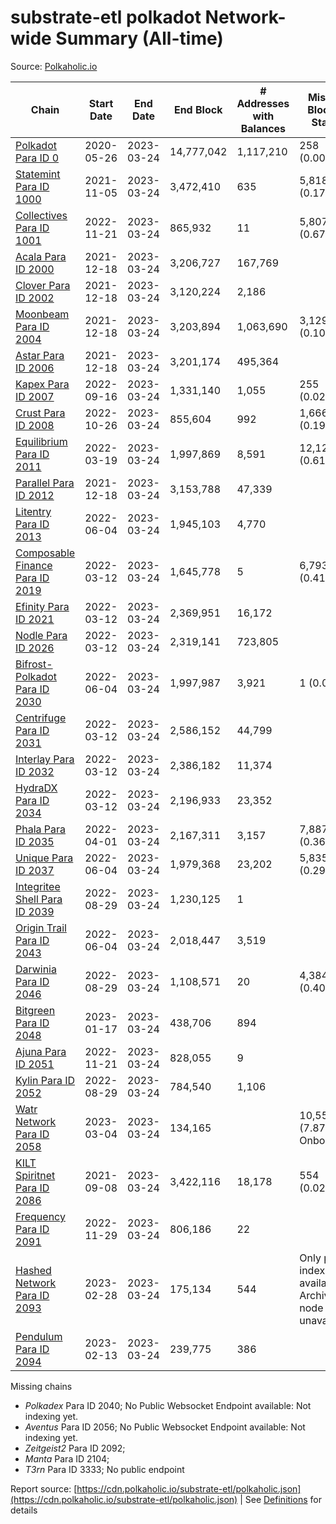 # substrate-etl polkadot Network-wide Summary (All-time)

Source: [Polkaholic.io](https://polkaholic.io)


| Chain            | Start Date | End Date | End Block | # Addresses with Balances | Missing Blocks / Status |
| ---------------- | ---------- | ---------| --------- | ------------------------- | ----------------------- |
| [Polkadot Para ID 0](/polkadot/0-polkadot) | 2020-05-26 | 2023-03-24 | 14,777,042 |  1,117,210 | 258 (0.00%)  |
| [Statemint Para ID 1000](/polkadot/1000-statemint) | 2021-11-05 | 2023-03-24 | 3,472,410 |  635 | 5,818 (0.17%)  |
| [Collectives Para ID 1001](/polkadot/1001-collectives) | 2022-11-21 | 2023-03-24 | 865,932 |  11 | 5,807 (0.67%)  |
| [Acala Para ID 2000](/polkadot/2000-acala) | 2021-12-18 | 2023-03-24 | 3,206,727 |  167,769 |    |
| [Clover Para ID 2002](/polkadot/2002-clover) | 2021-12-18 | 2023-03-24 | 3,120,224 |  2,186 |    |
| [Moonbeam Para ID 2004](/polkadot/2004-moonbeam) | 2021-12-18 | 2023-03-24 | 3,203,894 |  1,063,690 | 3,129 (0.10%)  |
| [Astar Para ID 2006](/polkadot/2006-astar) | 2021-12-18 | 2023-03-24 | 3,201,174 |  495,364 |    |
| [Kapex Para ID 2007](/polkadot/2007-kapex) | 2022-09-16 | 2023-03-24 | 1,331,140 |  1,055 | 255 (0.02%)  |
| [Crust Para ID 2008](/polkadot/2008-crust) | 2022-10-26 | 2023-03-24 | 855,604 |  992 | 1,666 (0.19%)  |
| [Equilibrium Para ID 2011](/polkadot/2011-equilibrium) | 2022-03-19 | 2023-03-24 | 1,997,869 |  8,591 | 12,120 (0.61%)  |
| [Parallel Para ID 2012](/polkadot/2012-parallel) | 2021-12-18 | 2023-03-24 | 3,153,788 |  47,339 |    |
| [Litentry Para ID 2013](/polkadot/2013-litentry) | 2022-06-04 | 2023-03-24 | 1,945,103 |  4,770 |    |
| [Composable Finance Para ID 2019](/polkadot/2019-composable) | 2022-03-12 | 2023-03-24 | 1,645,778 |  5 | 6,793 (0.41%)  |
| [Efinity Para ID 2021](/polkadot/2021-efinity) | 2022-03-12 | 2023-03-24 | 2,369,951 |  16,172 |    |
| [Nodle Para ID 2026](/polkadot/2026-nodle) | 2022-03-12 | 2023-03-24 | 2,319,141 |  723,805 |    |
| [Bifrost-Polkadot Para ID 2030](/polkadot/2030-bifrost-dot) | 2022-06-04 | 2023-03-24 | 1,997,987 |  3,921 | 1 (0.00%)  |
| [Centrifuge Para ID 2031](/polkadot/2031-centrifuge) | 2022-03-12 | 2023-03-24 | 2,586,152 |  44,799 |    |
| [Interlay Para ID 2032](/polkadot/2032-interlay) | 2022-03-12 | 2023-03-24 | 2,386,182 |  11,374 |    |
| [HydraDX Para ID 2034](/polkadot/2034-hydradx) | 2022-03-12 | 2023-03-24 | 2,196,933 |  23,352 |    |
| [Phala Para ID 2035](/polkadot/2035-phala) | 2022-04-01 | 2023-03-24 | 2,167,311 |  3,157 | 7,887 (0.36%)  |
| [Unique Para ID 2037](/polkadot/2037-unique) | 2022-06-04 | 2023-03-24 | 1,979,368 |  23,202 | 5,835 (0.29%)  |
| [Integritee Shell Para ID 2039](/polkadot/2039-integritee-shell) | 2022-08-29 | 2023-03-24 | 1,230,125 |  1 |    |
| [Origin Trail Para ID 2043](/polkadot/2043-origintrail) | 2022-06-04 | 2023-03-24 | 2,018,447 |  3,519 |    |
| [Darwinia Para ID 2046](/polkadot/2046-darwinia) | 2022-08-29 | 2023-03-24 | 1,108,571 |  20 | 4,384 (0.40%)  |
| [Bitgreen Para ID 2048](/polkadot/2048-bitgreen) | 2023-01-17 | 2023-03-24 | 438,706 |  894 |    |
| [Ajuna Para ID 2051](/polkadot/2051-ajuna) | 2022-11-21 | 2023-03-24 | 828,055 |  9 |    |
| [Kylin Para ID 2052](/polkadot/2052-kylin) | 2022-08-29 | 2023-03-24 | 784,540 |  1,106 |    |
| [Watr Network Para ID 2058](/polkadot/2058-watr) | 2023-03-04 | 2023-03-24 | 134,165 |   | 10,553 (7.87%) Onboarding |
| [KILT Spiritnet Para ID 2086](/polkadot/2086-kilt) | 2021-09-08 | 2023-03-24 | 3,422,116 |  18,178 | 554 (0.02%)  |
| [Frequency Para ID 2091](/polkadot/2091-frequency) | 2022-11-29 | 2023-03-24 | 806,186 |  22 |    |
| [Hashed Network Para ID 2093](/polkadot/2093-hashed) | 2023-02-28 | 2023-03-24 | 175,134 |  544 |   Only partial index available: Archive node unavailable |
| [Pendulum Para ID 2094](/polkadot/2094-pendulum) | 2023-02-13 | 2023-03-24 | 239,775 |  386 |    |

Missing chains


* *Polkadex* Para ID 2040; No Public Websocket Endpoint available: Not indexing yet.
* *Aventus* Para ID 2056; No Public Websocket Endpoint available: Not indexing yet.
* *Zeitgeist2* Para ID 2092; 
* *Manta* Para ID 2104; 
* *T3rn* Para ID 3333; No public endpoint

Report source: [https://cdn.polkaholic.io/substrate-etl/polkaholic.json](https://cdn.polkaholic.io/substrate-etl/polkaholic.json) | See [Definitions](/DEFINITIONS.md) for details
